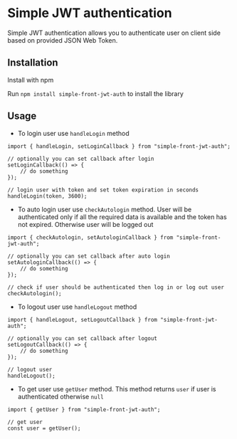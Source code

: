 # Simple JWT authentication

Simple JWT authentication allows you to authenticate user on client side based on provided JSON Web Token.

## Installation

Install with npm

Run `npm install simple-front-jwt-auth` to install the library

## Usage

- To login user use `handleLogin` method

```
import { handleLogin, setLoginCallback } from "simple-front-jwt-auth";

// optionally you can set callback after login
setLoginCallback(() => {
    // do something
});

// login user with token and set token expiration in seconds
handleLogin(token, 3600);
```

- To auto login user use `checkAutologin` method. User will be authenticated only if all the required data is available and the token has not expired. Otherwise user will be logged out

```
import { checkAutologin, setAutologinCallback } from "simple-front-jwt-auth";

// optionally you can set callback after auto login
setAutologinCallback(() => {
    // do something
});

// check if user should be authenticated then log in or log out user
checkAutologin();
```

- To logout user use `handleLogout` method

```
import { handleLogout, setLogoutCallback } from "simple-front-jwt-auth";

// optionally you can set callback after logout
setLogoutCallback(() => {
    // do something
});

// logout user
handleLogout();
```

- To get user use `getUser` method. This method returns `user` if user is authenticated otherwise `null`

```
import { getUser } from "simple-front-jwt-auth";

// get user
const user = getUser();
```

